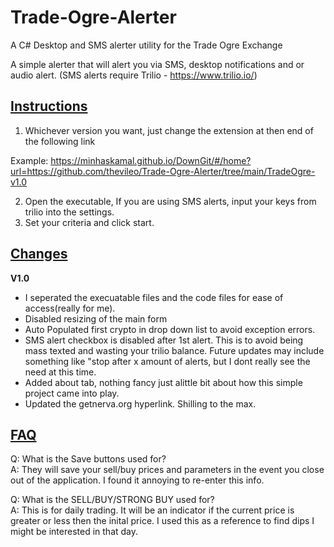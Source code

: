 # Trade-Ogre-Alerter
A C# Desktop and SMS alerter utility for the Trade Ogre Exchange

A simple alerter that will alert you via SMS, desktop notifications and or audio alert. 
(SMS alerts require Trilio - https://www.trilio.io/) 

<h2><b><u>Instructions</b></u></h2>

1) Whichever version you want, just change the extension at then end of the following link

Example: 
https://minhaskamal.github.io/DownGit/#/home?url=https://github.com/thevileo/Trade-Ogre-Alerter/tree/main/TradeOgre-v1.0

2) Open the executable, If you are using SMS alerts, input your keys from trilio into the settings. 
3) Set your criteria and click start.


<h2><b><u>Changes</b></u></h2>

<b> V1.0 </b> 
- I seperated the execuatable files and the code files for ease of access(really for me). 
- Disabled resizing of the main form
- Auto Populated first crypto in drop down list to avoid exception errors. 
- SMS alert checkbox is disabled after 1st alert. This is to avoid being mass texted and wasting your trilio balance. Future updates may include something like "stop after x amount of alerts, but I dont really see the need at this time. 
- Added about tab, nothing fancy just alittle bit about how this simple project came into play.
- Updated the getnerva.org hyperlink. Shilling to the max. 

<h2><b><u>FAQ</b></u></h2>
Q: What is the Save buttons used for? <br>
A: They will save your sell/buy prices and parameters in the event you close out of the application. I found it annoying to re-enter this info. 
<p>
Q: What is the SELL/BUY/STRONG BUY used for? <br>
A: This is for daily trading. It will be an indicator if the current price is greater or less then the inital price. I used this as a reference to find dips I might be interested in that day. 
